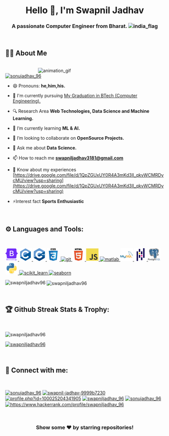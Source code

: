 
<h1 align="center">Hello 👋, I'm Swapnil Jadhav</h1>

<h3 align="center">A passionate Computer Engineer from Bharat.
<img alt="india_flag" width="18" height="15" src=https://cdn.pixabay.com/animation/2022/08/21/20/03/20-03-41-348_512.gif>
</h3> 


<br>

## 🙋‍♂️ About Me

<br>

<img alt="animation_gif" align="right" width="400" src=https://camo.githubusercontent.com/19db51af5f90f1b152bc0b9078f5fe97053955be5074f03f17019c70345bdcdb/68747470733a2f2f6d69726f2e6d656469756d2e636f6d2f6d61782f313336302f302a37513379765349765f7430696f4a2d5a2e676966>


<p align="left"> <a href="https://twitter.com/sonujadhav_96" target="blank"><img src="https://img.shields.io/twitter/follow/sonujadhav_96?logo=twitter&style=for-the-badge" alt="sonujadhav_96" /></a> </p>

- 😄 Pronouns: **he,him,his.**

- 🔭 I'm currently pursuing [My Graduation in BTech (Computer Engineering).](https://sanjivanicoe.org.in/)

- 🔍 Research Area **Web Technologies, Data Science and Machine Learning.**

- 🌱 I’m currently learning **ML & AI.**

- 👯 I’m looking to collaborate on **OpenSource Projects.**

- 💬 Ask me about **Data Science.**

- 📫 How to reach me **swapniljadhav3181@gmail.com**

- 📄 Know about my experiences [https://drive.google.com/file/d/1QpZGUxUY0R4A3mKd3Il_qkvWCMRDycMU/view?usp=sharing](https://drive.google.com/file/d/1QpZGUxUY0R4A3mKd3Il_qkvWCMRDycMU/view?usp=sharing)

- ⚡Interest fact **Sports Enthusiastic**



<br>

## ⚙ Languages and Tools:

<br>

<p align="left"> <a href="https://getbootstrap.com" target="_blank" rel="noreferrer"> <img src="https://raw.githubusercontent.com/devicons/devicon/master/icons/bootstrap/bootstrap-plain-wordmark.svg" alt="bootstrap" width="40" height="40"/> </a> <a href="https://www.cprogramming.com/" target="_blank" rel="noreferrer"> <img src="https://raw.githubusercontent.com/devicons/devicon/master/icons/c/c-original.svg" alt="c" width="40" height="40"/> </a> <a href="https://www.w3schools.com/cpp/" target="_blank" rel="noreferrer"> <img src="https://raw.githubusercontent.com/devicons/devicon/master/icons/cplusplus/cplusplus-original.svg" alt="cplusplus" width="40" height="40"/> </a> <a href="https://www.w3schools.com/css/" target="_blank" rel="noreferrer"> <img src="https://raw.githubusercontent.com/devicons/devicon/master/icons/css3/css3-original-wordmark.svg" alt="css3" width="40" height="40"/> </a> <a href="https://git-scm.com/" target="_blank" rel="noreferrer"> <img src="https://www.vectorlogo.zone/logos/git-scm/git-scm-icon.svg" alt="git" width="40" height="40"/> </a> <a href="https://www.w3.org/html/" target="_blank" rel="noreferrer"> <img src="https://raw.githubusercontent.com/devicons/devicon/master/icons/html5/html5-original-wordmark.svg" alt="html5" width="40" height="40"/> </a> <a href="https://developer.mozilla.org/en-US/docs/Web/JavaScript" target="_blank" rel="noreferrer"> <img src="https://raw.githubusercontent.com/devicons/devicon/master/icons/javascript/javascript-original.svg" alt="javascript" width="40" height="40"/> </a> <a href="https://www.mathworks.com/" target="_blank" rel="noreferrer"> <img src="https://upload.wikimedia.org/wikipedia/commons/2/21/Matlab_Logo.png" alt="matlab" width="40" height="40"/> </a> <a href="https://www.mysql.com/" target="_blank" rel="noreferrer"> <img src="https://raw.githubusercontent.com/devicons/devicon/master/icons/mysql/mysql-original-wordmark.svg" alt="mysql" width="40" height="40"/> </a> <a href="https://pandas.pydata.org/" target="_blank" rel="noreferrer"> <img src="https://raw.githubusercontent.com/devicons/devicon/2ae2a900d2f041da66e950e4d48052658d850630/icons/pandas/pandas-original.svg" alt="pandas" width="40" height="40"/> </a> <a href="https://www.postgresql.org" target="_blank" rel="noreferrer"> <img src="https://raw.githubusercontent.com/devicons/devicon/master/icons/postgresql/postgresql-original-wordmark.svg" alt="postgresql" width="40" height="40"/> </a> <a href="https://www.python.org" target="_blank" rel="noreferrer"> <img src="https://raw.githubusercontent.com/devicons/devicon/master/icons/python/python-original.svg" alt="python" width="40" height="40"/> </a> <a href="https://scikit-learn.org/" target="_blank" rel="noreferrer"> <img src="https://upload.wikimedia.org/wikipedia/commons/0/05/Scikit_learn_logo_small.svg" alt="scikit_learn" width="40" height="40"/> </a> <a href="https://seaborn.pydata.org/" target="_blank" rel="noreferrer"> <img src="https://seaborn.pydata.org/_images/logo-mark-lightbg.svg" alt="seaborn" width="40" height="40"/> </a> </p>

<p><img align="left" src="https://github-readme-stats.vercel.app/api/top-langs?username=swapniljadhav96&show_icons=true&locale=en&layout=compact&theme=react&hide_border=true&bg_color=0D1117" alt="swapniljadhav96" /></p>
<!-- &theme=react&hide_border=true&bg_color=0D1117 -->

<p>&nbsp;<img align="center" src="https://github-readme-stats.vercel.app/api?username=swapniljadhav96&show_icons=true&locale=en&theme=react&hide_border=true&bg_color=0D1117" alt="swapniljadhav96" /></p>
<!-- <a href="https://github.com/swapniljadhav96/github-readme-stats"><img alt="My Github Stats" 
    src="https://github-readme-stats.vercel.app/api?username=swapniljadhav96&show_icons=true&count_private=true&theme=react&hide_border=true&bg_color=0D1117" /></a> 
-->



<br>

## 🏆 Github Streak Stats & Trophy:

<br>

<p><img align="center" src="https://github-readme-streak-stats.herokuapp.com/?user=swapniljadhav96&" alt="swapniljadhav96" /></p>

<p align="left"> <a href="https://github.com/ryo-ma/github-profile-trophy"><img src="https://github-profile-trophy.vercel.app/?username=swapniljadhav96" alt="swapniljadhav96" /></a> </p>



<br>

## 📍 Connect with me:

<br>

<p align="left">
<a href="https://twitter.com/sonujadhav_96" target="blank"><img align="center" src="https://raw.githubusercontent.com/rahuldkjain/github-profile-readme-generator/master/src/images/icons/Social/twitter.svg" alt="sonujadhav_96" height="30" width="40" /></a>
<a href="https://linkedin.com/in/swapnil-jadhav-9999b7230" target="blank"><img align="center" src="https://raw.githubusercontent.com/rahuldkjain/github-profile-readme-generator/master/src/images/icons/Social/linked-in-alt.svg" alt="swapnil-jadhav-9999b7230" height="30" width="40" /></a>
<a href="https://fb.com/profile.php?id=100025204341905" target="blank"><img align="center" src="https://raw.githubusercontent.com/rahuldkjain/github-profile-readme-generator/master/src/images/icons/Social/facebook.svg" alt="profile.php?id=100025204341905" height="30" width="40" /></a>
<a href="https://instagram.com/swapniljadhav_96" target="blank"><img align="center" src="https://raw.githubusercontent.com/rahuldkjain/github-profile-readme-generator/master/src/images/icons/Social/instagram.svg" alt="swapniljadhav_96" height="30" width="40" /></a>
<a href="https://www.codechef.com/users/sonujadhav_96" target="blank"><img align="center" src="https://cdn.jsdelivr.net/npm/simple-icons@3.1.0/icons/codechef.svg" alt="sonujadhav_96" height="30" width="40" /></a>
<a href="https://www.hackerrank.com/swapniljadhav_96" target="blank"><img align="center" src="https://raw.githubusercontent.com/rahuldkjain/github-profile-readme-generator/master/src/images/icons/Social/hackerrank.svg" alt="https://www.hackerrank.com/profile/swapniljadhav_96" height="30" width="40" /></a>
</p>

<br>
<div align="center">

<h3>Show some ❤️ by starring  repositories!</h3> 
    
</div>
